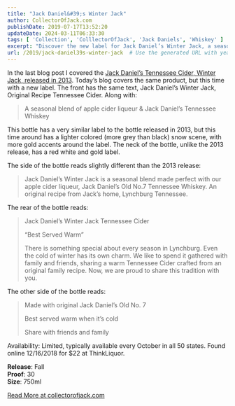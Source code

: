 ```yaml
---
title: "Jack Daniel&#39;s Winter Jack"
author: CollectorOfJack.com
publishDate: 2019-07-17T13:52:20
updateDate: 2024-03-11T06:33:30
tags: [ 'Collection', 'ColllectorOfJack', 'Jack Daniels', 'Whiskey' ]
excerpt: "Discover the new label for Jack Daniel’s Winter Jack, a seasonal blend of apple cider liqueur & Jack Daniel’s Tennessee Whiskey. Limited release every October. Available online at ThinkLiquor for $22."
url: /2019/jack-daniel39s-winter-jack  # Use the generated URL with year
---
```

<p>In the last blog post I covered the <a href="https://collectorofjack.com/WinterJack2013" target="_blank">Jack Daniel’s Tennessee Cider, Winter Jack, released in 2013</a>. Today’s blog covers the same product, but this time with a new label. The front has the same text, Jack Daniel’s Winter Jack, Original Recipe Tennessee Cider. Along with:</p><blockquote><p>A seasonal blend of apple cider liqueur &amp; Jack Daniel’s Tennessee Whiskey</p></blockquote><p>This bottle has a very similar label to the bottle released in 2013, but this time around has a lighter colored (more grey than black) snow scene, with more gold accents around the label. The neck of the bottle, unlike the 2013 release, has a red white and gold label.</p><p>The side of the bottle reads slightly different than the 2013 release:</p><blockquote><p>Jack Daniel’s Winter Jack is a seasonal blend made perfect with our apple cider liqueur, Jack Daniel’s Old No.7 Tennessee Whiskey. An original recipe from Jack’s home, Lynchburg Tennessee.</p></blockquote><p>The rear of the bottle reads:</p><blockquote><p>Jack Daniel’s Winter Jack Tennessee Cider </p><p>“Best Served Warm”</p><p>There is something special about every season in Lynchburg. Even the cold of winter has its own charm. We like to spend it gathered with family and friends, sharing a warm Tennessee Cider crafted from an original family recipe. Now, we are proud to share this tradition with you.</p></blockquote><p>The other side of the bottle reads:</p><blockquote><p>Made with original Jack Daniel’s Old No. 7</p><p>Best served warm when it’s cold</p><p>Share with friends and family</p></blockquote><p>Availability: Limited, typically available every October in all 50 states. Found online 12/16/2018 for $22 at ThinkLiquor.</p> <p><strong>Release</strong>: Fall<br /><strong>Proof</strong>: 30<br /><strong>Size</strong>: 750ml</p>  <a href="https://collectorofjack.com/WinterJack">Read More at collectorofjack.com</a>



